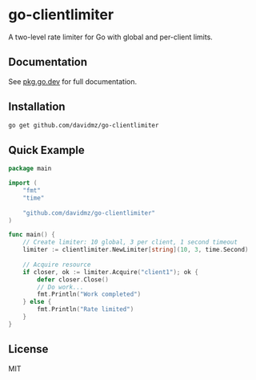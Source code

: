 # go-clientlimiter

A two-level rate limiter for Go with global and per-client limits.

## Documentation

See [pkg.go.dev](https://pkg.go.dev/github.com/davidmz/go-clientlimiter) for full documentation.

## Installation

```bash
go get github.com/davidmz/go-clientlimiter
```

## Quick Example

```go
package main

import (
    "fmt"
    "time"
    
    "github.com/davidmz/go-clientlimiter"
)

func main() {
    // Create limiter: 10 global, 3 per client, 1 second timeout
    limiter := clientlimiter.NewLimiter[string](10, 3, time.Second)
    
    // Acquire resource
    if closer, ok := limiter.Acquire("client1"); ok {
        defer closer.Close()
        // Do work...
        fmt.Println("Work completed")
    } else {
        fmt.Println("Rate limited")
    }
}
```

## License

MIT
